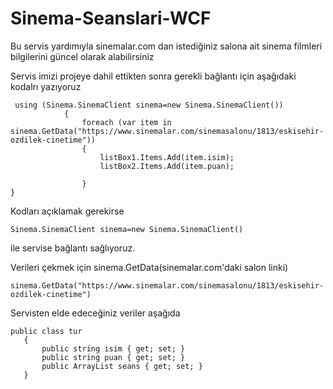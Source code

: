 # Sinema-Seanslari-WCF
Bu servis yardımıyla sinemalar.com dan istediğiniz salona ait sinema filmleri bilgilerini güncel olarak alabilirsiniz

Servis imizi projeye dahil ettikten sonra gerekli bağlantı için aşağıdaki kodalrı yazıyoruz
```
 using (Sinema.SinemaClient sinema=new Sinema.SinemaClient())
            {
                foreach (var item in sinema.GetData("https://www.sinemalar.com/sinemasalonu/1813/eskisehir-ozdilek-cinetime"))
                {
                    listBox1.Items.Add(item.isim);
                    listBox2.Items.Add(item.puan);
                    
                }
}
```

Kodları açıklamak gerekirse
```
Sinema.SinemaClient sinema=new Sinema.SinemaClient()
```
ile servise bağlantı sağlıyoruz.


Verileri çekmek için sinema.GetData(sinemalar.com'daki salon linki)

```
sinema.GetData("https://www.sinemalar.com/sinemasalonu/1813/eskisehir-ozdilek-cinetime")
```


Servisten elde edeceğiniz veriler aşağıda
 ```
 public class tur
    {
        public string isim { get; set; }
        public string puan { get; set; }
        public ArrayList seans { get; set; }
    }
```

